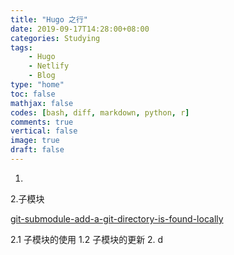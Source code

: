 ```yaml
---
title: "Hugo 之行"
date: 2019-09-17T14:28:00+08:00
categories: Studying
tags:
    - Hugo
    - Netlify
    - Blog
type: "home"
toc: false
mathjax: false
codes: [bash, diff, markdown, python, r]
comments: true
vertical: false
image: true
draft: false
---
```


1.
2.子模块

[git-submodule-add-a-git-directory-is-found-locally](https://stackoverflow.com/questions/20929336/git-submodule-add-a-git-directory-is-found-locally-issue)

2.1 子模块的使用
1.2 子模块的更新
2. d
